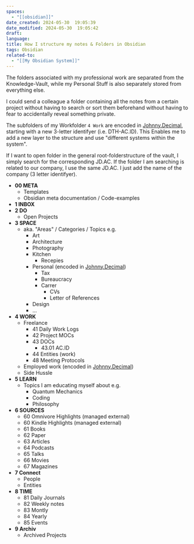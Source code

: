 ```yaml
---
spaces:
  - "[[obsidian]]"
date_created: 2024-05-30  19:05:39
date_modified: 2024-05-30  19:05:42
draft: 
language: 
title: How I structure my notes & Folders in Obsidian
tags: Obsidian
related-to:
  - "[[My Obsidian System]]"
---
```






 The folders associated with my professional work are separated from the Knowledge-Vault, while my Personal Stuff is also separately stored from everything else.
 
 I could send a colleague a folder containing all the notes from a certain project without having to search or sort them beforehand without having to fear to accidentally reveal something private.
 
 The subfolders of my Workfolder `4 Work` are encoded in [Johnny.Decimal](https://johnnydecimal.com/), starting with a new 3-letter identifyer (i.e. DTH-AC.ID).
 This Enables me to add a new layer to the structure and use "different systems within the system".
 
  If I want to open folder in the general root-folderstructure of the vault, I simply search for the corresponding JD.AC. If the folder I am searching is related to our company, I use the same JD.AC. I just add the name of the company (3 letter identifyer).




- **00 META**
	- Templates
	- Obsidian meta documentation / Code-examples
- **1 INBOX**
- **2 DO**
	- Open Projects
- **3 SPACE** 
	- aka. "Areas" / Categories / Topics e.g.
		- Art
		- Architecture
		- Photography
		- Kitchen
			- Recepies
		- Personal (encoded in  [Johnny.Decimal](https://johnnydecimal.com/))
			- Tax
			- Bureaucracy
			- Carrer
				- CVs
				- Letter of References
		- Design
		- ...
- **4 WORK**
	- Freelance
		- 41 Daily Work Logs
		- 42 Project MOCs
		- 43 DOCs
			- 43.01 AC.ID
		- 44 Entities (work)
		- 48 Meeting Protocols
	- Employed work (encoded in  [Johnny.Decimal](https://johnnydecimal.com/))
	- Side Hussle
- **5 LEARN**
	- Topics I am educating myself about e.g.
		- Quantum Mechanics
		- Coding
		- Philosophy
- **6 SOURCES**
	- 60 Omnivore Highlights (managed external)
	- 60 Kindle Highlights (managed external)
	- 61 Books
	- 62 Paper
	- 63 Articles
	- 64 Podcasts
	- 65 Talks
	- 66 Movies
	- 67 Magazines
- **7 Connect**
	- People
	- Entities
- **8 TIME**
	- 81 Daily Journals
	- 82 Weekly notes
	- 83 Montly
	- 84 Yearly
	- 85 Events
- **9 Archiv**
	- Archived Projects
